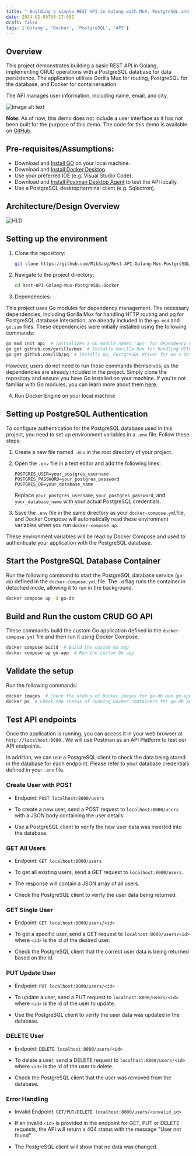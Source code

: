 ```yaml
---
title: " Building a simple REST API in Golang with MUX, PostgreSQL and Docker"
date: 2024-02-09T00:17:09Z
draft: false
tags: ['Golang', 'Docker', 'PostgreSQL', 'API']
---
```

## Overview
This project demonstrates building a basic REST API in Golang, implementing CRUD operations with a PostgreSQL database for data persistence. The application utilises Gorilla Mux for routing, PostgreSQL for the database, and Docker for containerisation.

The API manages user information, including name, email, and city.

![Image alt text](https://i.imgur.com/HotRBa0.png)

**Note:** As of now, this demo does not include a user interface as it has not been built for the purpose of this demo. The code for this demo is available on [GitHub](https://github.com/Mik3asg/Rest-API-Golang-Mux-PostgreSQL-Docker).


## Pre-requisites/Assumptions:
- Download and [Install GO](https://go.dev/doc/install) on your local machine. 
- Download and [Install Docker Desktop](https://docs.docker.com/desktop/).
- Use your preferred IDE (e.g. Visual Studio Code).
- Download and [Install Postman Desktop Agent](https://learning.postman.com/docs/getting-started/basics/about-postman-agent/#the-postman-desktop-agent) to test the API locally.  
- Use a PostgreSQL desktop/terminal client (e.g. Sqlectron).

## Architecture/Design Overview
![HLD](https://i.imgur.com/a1dhHQ3.png)

## Setting up the environment

1. Clone the repository:

    ```bash
    git clone https://github.com/Mik3asg/Rest-API-Golang-Mux-PostgreSQL-Docker.git
    ```
2. Navigate to the project directory:

    ```bash
    cd Rest-API-Golang-Mux-PostgreSQL-Docker
    ```
3. Dependencies:

This project uses Go modules for dependency management. The necessary dependencies, including Gorilla Mux for handling HTTP routing and pq for PostgreSQL database interaction, are already included in the `go.mod` and `go.sum` files. 
These dependencies were initially installed using the following commands:

```bash
go mod init api  # Initializes a GO module named 'api' for dependency management
go get github.com/gorilla/mux  # Installs Gorilla Mux for handling HTTP routing in Go
go get github.com/lib/pq  # Installs pq, PostgreSQL driver for Go's database/sql package
```
However, users do not need to run these commands themselves, as the dependencies are already included in the project. Simply clone the repository and ensure you have Go installed on your machine.
If you're not familiar with Go modules, you can learn more about them [here](https://blog.golang.org/using-go-modules).

4. Run Docker Engine on your local machine


## Setting up PostgreSQL Authentication

To configure authentication for the PostgreSQL database used in this project, you need to set up environment variables in a `.env` file. Follow these steps:

1. Create a new file named `.env` in the root directory of your project.

2. Open the `.env` file in a text editor and add the following lines:

    ```plaintext
    POSTGRES_USER=your_postgres_username
    POSTGRES_PASSWORD=your_postgres_password
    POSTGRES_DB=your_database_name
    ```

    Replace `your_postgres_username`, `your_postgres_password`, and `your_database_name` with your actual PostgreSQL credentials.

3. Save the `.env` file in the same directory as your `docker-compose.yml`file, and Docker Compose will automatically read these environment variables when you run `docker-compose up`.






These environment variables will be read by Docker Compose and used to authenticate your application with the PostgreSQL database.

## Start the PostgreSQL Database Container 

Run the following command to start the PostgreSQL database service (`go-db`) defined in the `docker-compose.yml` file. The `-d` flag runs the container in detached mode, allowing it to run in the background.
    
```bash
docker compose up -d go-db  
```
## Build and Run the custom CRUD GO API

These commands build the custom Go application defined in the `docker-compose.yml` file and then run it using Docker Compose.

```bash
docker compose build  # Build the custom Go app
docker compose up go-app  # Run the custom Go app
```

## Validate the setup

Run the following commands:

```bash
docker images  # Check the status of Docker images for go-db and go-app
docker ps  # Check the status of running Docker containers for go-db and go-app
```

## Test API endpoints

Once the application is running, you can access it in your web browser at `http://localhost:8080` . We will use Postman as an API Platform to test our API endpoints. 

In addition, we can use a PostgreSQL client to check the data being stored in the database for each endpoint. Please refer to your database credentials defined in your `.env` file.

### Create User with POST 

- Endpoint: `POST localhost:8000/users`

- To create a new user, send a POST request to `localhost:8000/users` with a JSON body containing the user details.

- Use a PostgreSQL client to verify the new user data was inserted into the database.

### GET All Users

- Endpoint: `GET localhost:8000/users` 

- To get all existing users, send a GET request to `localhost:8000/users`.

- The response will contain a JSON array of all users. 

- Check the PostgreSQL client to verify the user data being returned.

### GET Single User

- Endpoint: `GET localhost:8000/users/<id>`

- To get a specific user, send a GET request to `localhost:8000/users/<id>` where `<id>` is the id of the desired user.

- Check the PostgreSQL client that the correct user data is being returned based on the id.

### PUT Update User

- Endpoint: `PUT localhost:8000/users/<id>`

- To update a user, send a PUT request to `localhost:8000/users/<id>` where `<id>` is the id of the user to update.

- Use the PostgreSQL client to verify the user data was updated in the database. 

### DELETE User

- Endpoint: `DELETE localhost:8000/users/<id>` 

- To delete a user, send a DELETE request to `localhost:8000/users/<id>` where `<id>` is the id of the user to delete.

- Check the PostgreSQL client that the user was removed from the database.

### Error Handling

- Invalid Endpoint: `GET/PUT/DELETE localhost:8000/users/<invalid_id>` 

- If an invalid `<id>` is provided in the endpoint for GET, PUT or DELETE requests, the API will return a 404 status with the message "User not found".

- The PostgreSQL client will show that no data was changed.
